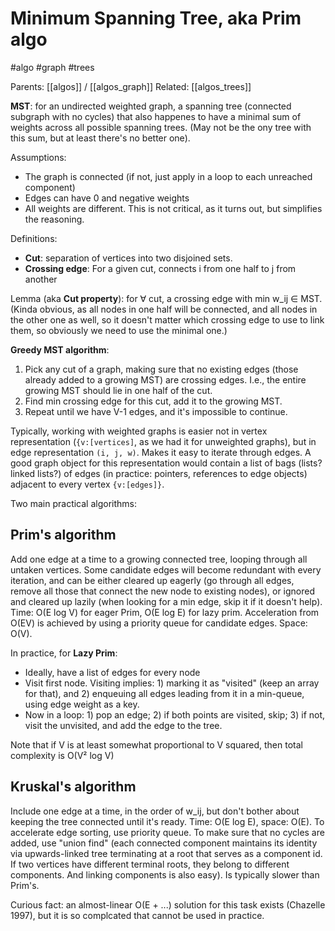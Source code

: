 # Minimum Spanning Tree, aka Prim algo

#algo #graph #trees

Parents: [[algos]] / [[algos_graph]]
Related: [[algos_trees]]

**MST**: for an undirected weighted graph, a spanning tree (connected subgraph with no cycles) that also happenes to have a minimal sum of weights across all possible spanning trees. (May not be the ony tree with this sum, but at least there's no better one).

Assumptions:
* The graph is connected (if not, just apply in a loop to each unreached component)
* Edges can have 0 and negative weights
* All weights are different. This is not critical, as it turns out, but simplifies the reasoning.

Definitions:
* **Cut**: separation of vertices into two disjoined sets.
* **Crossing edge**: For a given cut, connects i from one half to j from another

Lemma (aka **Cut property**): for ∀ cut, a crossing edge with min w_ij ∈ MST. (Kinda obvious, as all nodes in one half will be connected, and all nodes in the other one as well, so it doesn't matter which crossing edge to use to link them, so obviously we need to use the minimal one.)

**Greedy MST algorithm**:
1. Pick any cut of a graph, making sure that no existing edges (those already added to a growing MST) are crossing edges. I.e., the entire growing MST should lie in one half of the cut.
2. Find min crossing edge for this cut, add it to the growing MST.
3. Repeat until we have V-1 edges, and it's impossible to continue.

Typically, working with weighted graphs is easier not in vertex representation (`{v:[vertices]`, as we had it for unweighted graphs), but in edge representation `(i, j, w)`. Makes it easy to iterate through edges. A good graph object for this representation would contain a list of bags (lists? linked lists?) of edges (in practice: pointers, references to edge objects) adjacent to every vertex `{v:[edges]}`.

Two main practical algorithms:

## Prim's algorithm

Add one edge at a time to a growing connected tree, looping through all untaken vertices. Some candidate edges will become redundant with every iteration, and can be either cleared up eagerly (go through all edges, remove all those that connect the new node to existing nodes), or ignored and cleared up lazily (when looking for a min edge, skip it if it doesn't help). Time: O(E log V) for eager Prim, O(E log E) for lazy prim. Acceleration from O(EV) is achieved by using a priority queue for candidate edges. Space: O(V).

In practice, for **Lazy Prim**:
* Ideally, have a list of edges for every node
* Visit first node. Visiting implies: 1) marking it as "visited" (keep an array for that), and 2) enqueuing all edges leading from it in a min-queue, using edge weight as a key.
* Now in a loop: 1) pop an edge; 2) if both points are visited, skip; 3) if not, visit the unvisited, and add the edge to the tree.

Note that if V is at least somewhat proportional to V squared, then total complexity is O(V² log V)

## Kruskal's algorithm

Include one edge at a time, in the order of w_ij, but don't bother about keeping the tree connected until it's ready. Time: O(E log E), space: O(E). To accelerate edge sorting, use priority queue. To make sure that no cycles are added, use "union find" (each connected component maintains its identity via upwards-linked tree terminating at a root that serves as a component id. If two vertices have different terminal roots, they belong to different components. And linking components is also easy). Is typically slower than Prim's. 

Curious fact: an almost-linear O(E + ...) solution for this task exists (Chazelle 1997), but it is so complcated that cannot be used in practice.